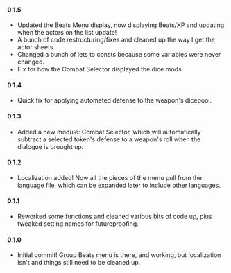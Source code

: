 #### 0.1.5
* Updated the Beats Menu display, now displaying Beats/XP and updating when the actors on the list update!
* A bunch of code restructuring/fixes and cleaned up the way I get the actor sheets.
* Changed a bunch of lets to consts because some variables were never changed.
* Fix for how the Combat Selector displayed the dice mods.

#### 0.1.4
* Quick fix for applying automated defense to the weapon's dicepool.

#### 0.1.3
* Added a new module: Combat Selector, which will automatically subtract a selected token's defense to a weapon's roll when the dialogue is brought up.

#### 0.1.2
* Localization added! Now all the pieces of the menu pull from the language file, which can be expanded later to include other languages.

#### 0.1.1
* Reworked some functions and cleaned various bits of code up, plus tweaked setting names for futureproofing.

#### 0.1.0
* Initial commit! Group Beats menu is there, and working, but localization isn't and things still need to be cleaned up.
